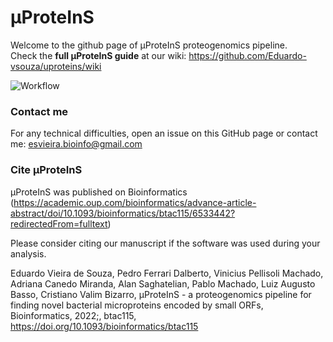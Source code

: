 # μProteInS
Welcome to the github page of μProteInS proteogenomics pipeline.\
Check the **full μProteInS guide** at our wiki: https://github.com/Eduardo-vsouza/uproteins/wiki 

![Workflow](https://github.com/Eduardo-vsouza/uproteins/blob/master/images/figure_1_no_layers.png)

### Contact me
For any technical difficulties, open an issue on this GitHub page or contact me: esvieira.bioinfo@gmail.com

### Cite µProteInS
µProteInS was published on Bioinformatics (https://academic.oup.com/bioinformatics/advance-article-abstract/doi/10.1093/bioinformatics/btac115/6533442?redirectedFrom=fulltext)

Please consider citing our manuscript if the software was used during your analysis.

Eduardo Vieira de Souza, Pedro Ferrari Dalberto, Vinicius Pellisoli Machado, Adriana Canedo Miranda, Alan Saghatelian, Pablo Machado, Luiz Augusto Basso, Cristiano Valim Bizarro, µProteInS - a proteogenomics pipeline for finding novel bacterial microproteins encoded by small ORFs, Bioinformatics, 2022;, btac115, https://doi.org/10.1093/bioinformatics/btac115
